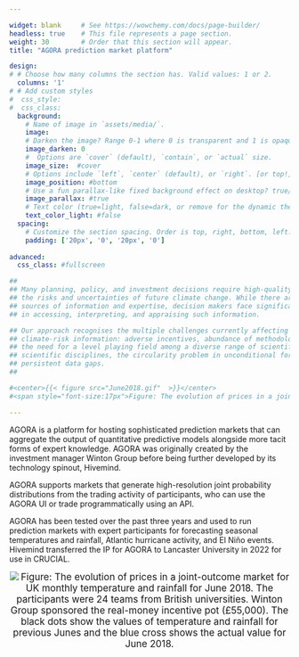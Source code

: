 ```yaml
---

widget: blank     # See https://wowchemy.com/docs/page-builder/
headless: true    # This file represents a page section.
weight: 30        # Order that this section will appear.
title: "AGORA prediction market platform"

design:
# # Choose how many columns the section has. Valid values: 1 or 2.
  columns: '1'
# # Add custom styles
#  css_style:
#  css_class:
  background:
    # Name of image in `assets/media/`.
    image: 
    # Darken the image? Range 0-1 where 0 is transparent and 1 is opaque.
    image_darken: 0
    #  Options are `cover` (default), `contain`, or `actual` size.
    image_size:  #cover
    # Options include `left`, `center` (default), or `right`. [or top!]
    image_position: #bottom
    # Use a fun parallax-like fixed background effect on desktop? true/false
    image_parallax: #true
    # Text color (true=light, false=dark, or remove for the dynamic theme color).
    text_color_light: #false
  spacing:
    # Customize the section spacing. Order is top, right, bottom, left.
    padding: ['20px', '0', '20px', '0']
    
advanced:    
  css_class: #fullscreen 

##
## Many planning, policy, and investment decisions require high-quality information on 
## the risks and uncertainties of future climate change. While there are many relevant 
## sources of information and expertise, decision makers face significant difficulties 
## in accessing, interpreting, and appraising such information.

## Our approach recognises the multiple challenges currently affecting the provision of 
## climate-risk information: adverse incentives, abundance of methodological choice, 
## the need for a level playing field among a diverse range of scientific and social-
## scientific disciplines, the circularity problem in unconditional forecasts, and 
## persistent data gaps. 
##

#<center>{{< figure src="June2018.gif"  >}}</center>
#<span style="font-size:17px">Figure: The evolution of prices in a joint-outcome market for UK monthly temperature and rainfall for June 2018. The participants were 24 teams from British universities. The black dots show the values of temperature and rainfall for previous Junes and the blue cross shows the actual value for June 2018.</span>

---
```



AGORA is a platform for hosting sophisticated prediction markets that can aggregate the output of quantitative predictive models alongside more tacit forms of expert knowledge. AGORA was originally created by the investment manager Winton Group before being further developed by its technology spinout, Hivemind. 

AGORA supports markets that generate high-resolution joint probability distributions from the trading activity of participants, who can use the AGORA UI or trade programmatically using an API.

AGORA has been tested over the past three years and used to run prediction markets with expert participants for forecasting seasonal temperatures and rainfall, Atlantic hurricane activity, and El Niño events. 
Hivemind transferred the IP for AGORA to Lancaster University in 2022 for use in CRUCIAL.

<center>

![](June2018.gif)
<span style="font-size:17px">Figure: The evolution of prices in a joint-outcome market for UK monthly temperature and rainfall for June 2018. The participants were 24 teams from British universities. Winton Group sponsored the real-money incentive pot (£55,000). The black dots show the values of temperature and rainfall for previous Junes and the blue cross shows the actual value for June 2018.</span>

</center>

<br>
